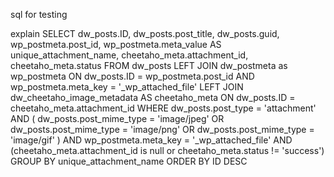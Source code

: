 sql for testing

explain SELECT dw_posts.ID, dw_posts.post_title, dw_posts.guid, wp_postmeta.post_id, wp_postmeta.meta_value AS unique_attachment_name, cheetaho_meta.attachment_id, cheetaho_meta.status FROM dw_posts LEFT JOIN dw_postmeta as wp_postmeta ON dw_posts.ID = wp_postmeta.post_id AND wp_postmeta.meta_key = '_wp_attached_file' LEFT JOIN dw_cheetaho_image_metadata AS cheetaho_meta ON dw_posts.ID = cheetaho_meta.attachment_id WHERE dw_posts.post_type = 'attachment' AND ( dw_posts.post_mime_type = 'image/jpeg' OR dw_posts.post_mime_type = 'image/png' OR dw_posts.post_mime_type = 'image/gif' ) AND wp_postmeta.meta_key = '_wp_attached_file' AND (cheetaho_meta.attachment_id is null or cheetaho_meta.status != 'success') GROUP BY unique_attachment_name ORDER BY ID DESC